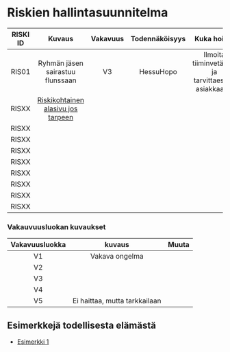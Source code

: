 # Riskien hallintasuunnitelma


| RISKI ID |	Kuvaus | Vakavuus | Todennäköisyys | Kuka hoitaa | Miten toimitaan | 
|:--:|:--:|:--:|:--:|:--:|:--:|
| RIS01 | Ryhmän jäsen sairastuu flunssaan |  V3 |  HessuHopo | Ilmoita tiiminvetäjälle ja tarvittaesssa asiakkaalle. |
| RISXX | [Riskikohtainen alasivu jos tarpeen]() | | | |
| RISXX | | | | |
| RISXX | | | | |
| RISXX | | | | |
| RISXX | | | | |
| RISXX | | | | |
| RISXX | | | | |
| RISXX | | | | |
| RISXX | | | | |

### Vakauvuusluokan kuvaukset

| Vakavuusluokka | kuvaus | Muuta |
|:----:|:----:|:----:|
| V1 | Vakava ongelma | | 
| V2 | | | 
| V3 | | | 
| V4 | | | 
| V5 | Ei haittaa, mutta tarkkailaan | | 

## Esimerkkejä todellisesta elämästä

  * [Esimerkki 1](https://confluence.csc.fi/download/attachments/41157778/2014_04_08+Riskienhallintasuunnitelma+Oppijan+ehops.xls?version=1&modificationDate=1397471961223)
